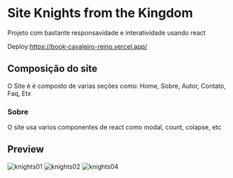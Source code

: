 # Site Knights from the Kingdom

Projeto com bastante responsavidade e interatividade usando react

Deploy:https://book-cavaleiro-reino.vercel.app/

## Composição do site

O Site é é composto de varias seções como:
Home,
Sobre,
Autor,
Contato, 
Faq,
Etx


### Sobre

O site usa varios componentes de react como modal, count, colapse, etc

## Preview

![knights01](https://github.com/user-attachments/assets/ff596544-3037-4033-9060-f1ba2e7657b6)
![knights02](https://github.com/user-attachments/assets/c9054d87-f3ec-4ada-8e6b-7e34d6a8092f)
![knights04](https://github.com/user-attachments/assets/d2fcf747-b938-4666-a988-52324efcf109)


